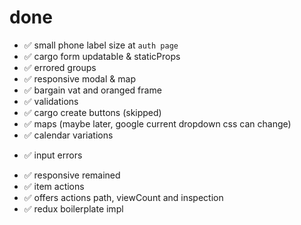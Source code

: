 # done 
- ✅ small phone label size at `auth page`
- ✅ cargo form updatable & staticProps
- ✅ errored groups
- ✅ responsive modal & map
- ✅ bargain vat and oranged frame
- ✅ validations
- ✅ cargo create buttons (skipped)
- ✅ maps (maybe later, google current dropdown css can change)
- ✅ calendar variations
+ ✅ input errors 
- ✅ responsive remained
- ✅ item actions
- ✅ offers actions path, viewCount and inspection
- ✅ redux boilerplate impl
